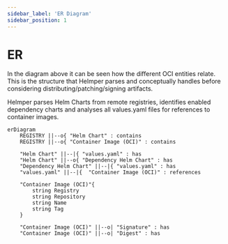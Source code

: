 ```yaml
---
sidebar_label: 'ER Diagram'
sidebar_position: 1
---
```


# ER

In the diagram above it can be seen how the different OCI entities relate. This is the structure that Helmper parses and conceptually handles before considering distributing/patching/signing artifacts.

Helmper parses Helm Charts from remote registries, identifies enabled dependency charts and analyses all values.yaml files for references to container images.

```mermaid
erDiagram
    REGISTRY ||--o{ "Helm Chart" : contains
    REGISTRY ||--o{ "Container Image (OCI)" : contains
    
    "Helm Chart" ||--|{ "values.yaml" : has
    "Helm Chart" ||--o{ "Dependency Helm Chart" : has
    "Dependency Helm Chart" ||--|{ "values.yaml" : has
    "values.yaml" ||--|{  "Container Image (OCI)" : references

    "Container Image (OCI)"{
        string Registry
        string Repository
        string Name
        string Tag
    }

    "Container Image (OCI)" ||--o| "Signature" : has
    "Container Image (OCI)" ||--o| "Digest" : has
```
